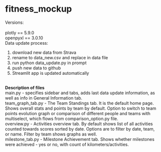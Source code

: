 # fitness_mockup

Versions: <br><br>
plotly == 5.9.0<br>
openpyxl == 3.0.10
<br>
Data update process:<br>
1. download new data from Strava
2. rename to data_new.csv and replace in data file
3. run python data_update.py in prompt
4. push new data to github
5. Streamlit app is updated automatically

<br>
<b>Description of files</b><br>
main.py - specifies sidebar and tabs, adds last data update information, as well as info in General Information tab.<br>
team_graph_tab.py - The Team Standings tab. It is the default home page. Shows overall stats and points by team by default. Option to switch to team points evolution graph or comparison of different people and teams with multiselect, which flows from comparison_option.py file.<br>
overview.py - Activities overview tab. By default shows list of all activities counted towards scores sorted by date. Options are to filter by date, team, or name. Filter by team shows graphs as well.<br>
milestone_tab.py - Milestone Achievement tab. Shows whether milestones were achieved - yes or no, with count of kilometers/activities.<br>
